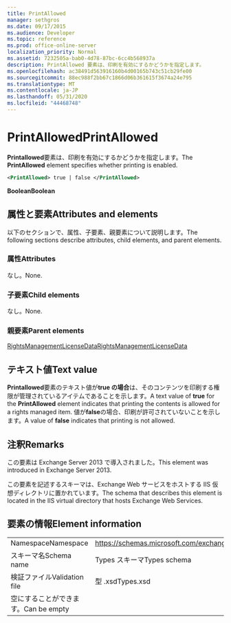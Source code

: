 ```yaml
---
title: PrintAllowed
manager: sethgros
ms.date: 09/17/2015
ms.audience: Developer
ms.topic: reference
ms.prod: office-online-server
localization_priority: Normal
ms.assetid: 7232505a-bab0-4d78-87bc-6cc4b568937a
description: PrintAllowed 要素は、印刷を有効にするかどうかを指定します。
ms.openlocfilehash: ac38491d563916160b4d00165b743c51cb29fe00
ms.sourcegitcommit: 88ec988f2bb67c1866d06b361615f3674a24e795
ms.translationtype: MT
ms.contentlocale: ja-JP
ms.lasthandoff: 05/31/2020
ms.locfileid: "44468748"
---
```

# <a name="printallowed"></a><span data-ttu-id="d68ab-103">PrintAllowed</span><span class="sxs-lookup"><span data-stu-id="d68ab-103">PrintAllowed</span></span>

<span data-ttu-id="d68ab-104">**Printallowed**要素は、印刷を有効にするかどうかを指定します。</span><span class="sxs-lookup"><span data-stu-id="d68ab-104">The **PrintAllowed** element specifies whether printing is enabled.</span></span> 
  
```XML
<PrintAllowed> true | false </PrintAllowed>
```

 <span data-ttu-id="d68ab-105">**Boolean**</span><span class="sxs-lookup"><span data-stu-id="d68ab-105">**Boolean**</span></span>
## <a name="attributes-and-elements"></a><span data-ttu-id="d68ab-106">属性と要素</span><span class="sxs-lookup"><span data-stu-id="d68ab-106">Attributes and elements</span></span>

<span data-ttu-id="d68ab-107">以下のセクションで、属性、子要素、親要素について説明します。</span><span class="sxs-lookup"><span data-stu-id="d68ab-107">The following sections describe attributes, child elements, and parent elements.</span></span>
  
### <a name="attributes"></a><span data-ttu-id="d68ab-108">属性</span><span class="sxs-lookup"><span data-stu-id="d68ab-108">Attributes</span></span>

<span data-ttu-id="d68ab-109">なし。</span><span class="sxs-lookup"><span data-stu-id="d68ab-109">None.</span></span>
  
### <a name="child-elements"></a><span data-ttu-id="d68ab-110">子要素</span><span class="sxs-lookup"><span data-stu-id="d68ab-110">Child elements</span></span>

<span data-ttu-id="d68ab-111">なし。</span><span class="sxs-lookup"><span data-stu-id="d68ab-111">None.</span></span>
  
### <a name="parent-elements"></a><span data-ttu-id="d68ab-112">親要素</span><span class="sxs-lookup"><span data-stu-id="d68ab-112">Parent elements</span></span>

[<span data-ttu-id="d68ab-113">RightsManagementLicenseData</span><span class="sxs-lookup"><span data-stu-id="d68ab-113">RightsManagementLicenseData</span></span>](rightsmanagementlicensedata.md)
  
## <a name="text-value"></a><span data-ttu-id="d68ab-114">テキスト値</span><span class="sxs-lookup"><span data-stu-id="d68ab-114">Text value</span></span>

<span data-ttu-id="d68ab-115">**Printallowed**要素のテキスト値が**true の場合**は、そのコンテンツを印刷する権限が管理されているアイテムであることを示します。</span><span class="sxs-lookup"><span data-stu-id="d68ab-115">A text value of **true** for the **PrintAllowed** element indicates that printing the contents is allowed for a rights managed item.</span></span> <span data-ttu-id="d68ab-116">値が**false**の場合、印刷が許可されていないことを示します。</span><span class="sxs-lookup"><span data-stu-id="d68ab-116">A value of **false** indicates that printing is not allowed.</span></span> 
  
## <a name="remarks"></a><span data-ttu-id="d68ab-117">注釈</span><span class="sxs-lookup"><span data-stu-id="d68ab-117">Remarks</span></span>

<span data-ttu-id="d68ab-118">この要素は Exchange Server 2013 で導入されました。</span><span class="sxs-lookup"><span data-stu-id="d68ab-118">This element was introduced in Exchange Server 2013.</span></span>
  
<span data-ttu-id="d68ab-119">この要素を記述するスキーマは、Exchange Web サービスをホストする IIS 仮想ディレクトリに置かれています。</span><span class="sxs-lookup"><span data-stu-id="d68ab-119">The schema that describes this element is located in the IIS virtual directory that hosts Exchange Web Services.</span></span>
  
## <a name="element-information"></a><span data-ttu-id="d68ab-120">要素の情報</span><span class="sxs-lookup"><span data-stu-id="d68ab-120">Element information</span></span>

|||
|:-----|:-----|
|<span data-ttu-id="d68ab-121">Namespace</span><span class="sxs-lookup"><span data-stu-id="d68ab-121">Namespace</span></span>  <br/> |https://schemas.microsoft.com/exchange/services/2006/types  <br/> |
|<span data-ttu-id="d68ab-122">スキーマ名</span><span class="sxs-lookup"><span data-stu-id="d68ab-122">Schema name</span></span>  <br/> |<span data-ttu-id="d68ab-123">Types スキーマ</span><span class="sxs-lookup"><span data-stu-id="d68ab-123">Types schema</span></span>  <br/> |
|<span data-ttu-id="d68ab-124">検証ファイル</span><span class="sxs-lookup"><span data-stu-id="d68ab-124">Validation file</span></span>  <br/> |<span data-ttu-id="d68ab-125">型 .xsd</span><span class="sxs-lookup"><span data-stu-id="d68ab-125">Types.xsd</span></span>  <br/> |
|<span data-ttu-id="d68ab-126">空にすることができます。</span><span class="sxs-lookup"><span data-stu-id="d68ab-126">Can be empty</span></span>  <br/> ||
   

